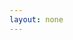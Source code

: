 ```yaml
---
layout: none
---
```


<RedoclyAPIBlock src="https://developer-stage.adobe.com/redocly-test/openapi/openapi.yaml" width="600px" codeBlock="tokens: { punctuation: { color: 'red' }}" /> 